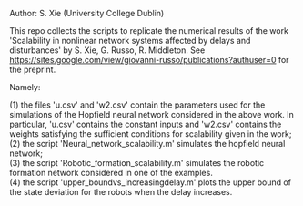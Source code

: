 Author: S. Xie (University College Dublin)

This repo collects the scripts to replicate the numerical results of the work 'Scalability in nonlinear network systems affected by delays and disturbances' by S. Xie, G. Russo, R. Middleton. See https://sites.google.com/view/giovanni-russo/publications?authuser=0 for the preprint.

Namely:

(1) the files 'u.csv' and 'w2.csv' contain the parameters used for the simulations of the Hopfield neural network considered in the above work. In particular, 'u.csv' contains the constant inputs and 'w2.csv' contains the weights satisfying the sufficient conditions for scalability given in the work;
(2) the script 'Neural_network_scalability.m' simulates the hopfield neural network;  
(3) the script 'Robotic_formation_scalability.m' simulates the robotic formation network considered in one of the examples.  
(4) the script 'upper_boundvs_increasingdelay.m' plots the upper bound of the state deviation for the robots when the delay increases.  
